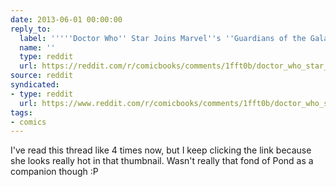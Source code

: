 ```yaml
---
date: 2013-06-01 00:00:00
reply_to:
  label: '''''Doctor Who'' Star Joins Marvel''s ''Guardians of the Galaxy'''' on /r/comicbooks'
  name: ''
  type: reddit
  url: https://reddit.com/r/comicbooks/comments/1fft0b/doctor_who_star_joins_marvels_guardians_of_the/
source: reddit
syndicated:
- type: reddit
  url: https://www.reddit.com/r/comicbooks/comments/1fft0b/doctor_who_star_joins_marvels_guardians_of_the/caa24ls/
tags:
- comics
---
```


I've read this thread like 4 times now, but I keep clicking the link because she looks really hot in that thumbnail. Wasn't really that fond of Pond as a companion though :P